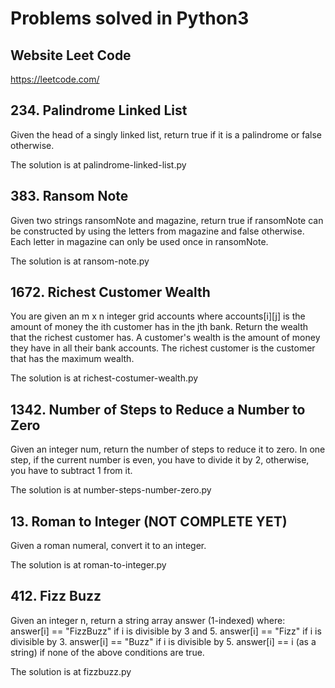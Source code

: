 # Problems solved in Python3

## Website Leet Code

https://leetcode.com/

## 234. Palindrome Linked List

Given the head of a singly linked list, return true if it is a palindrome or false otherwise.

The solution is at palindrome-linked-list.py

## 383. Ransom Note

Given two strings ransomNote and magazine, return true if ransomNote can be constructed by using the letters from magazine and false otherwise.
Each letter in magazine can only be used once in ransomNote.

The solution is at ransom-note.py

## 1672. Richest Customer Wealth

You are given an m x n integer grid accounts where accounts[i][j] is the amount of money the i​​​​​​​​​​​th​​​​ customer has in the j​​​​​​​​​​​th​​​​ bank. Return the wealth that the richest customer has.
A customer's wealth is the amount of money they have in all their bank accounts. The richest customer is the customer that has the maximum wealth.

The solution is at richest-costumer-wealth.py

## 1342. Number of Steps to Reduce a Number to Zero

Given an integer num, return the number of steps to reduce it to zero. In one step, if the current number is even, you have to divide it by 2, otherwise, you have to subtract 1 from it.

The solution is at number-steps-number-zero.py

## 13. Roman to Integer (NOT COMPLETE YET)

Given a roman numeral, convert it to an integer.

The solution is at roman-to-integer.py

## 412. Fizz Buzz

Given an integer n, return a string array answer (1-indexed) where:
answer[i] == "FizzBuzz" if i is divisible by 3 and 5.
answer[i] == "Fizz" if i is divisible by 3.
answer[i] == "Buzz" if i is divisible by 5.
answer[i] == i (as a string) if none of the above conditions are true.

The solution is at fizzbuzz.py
